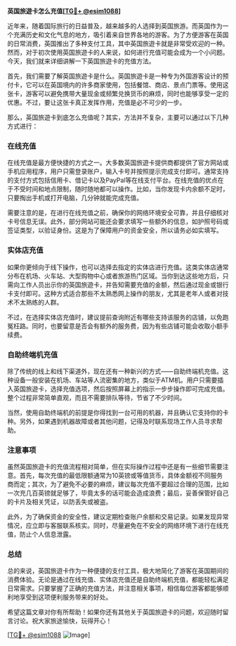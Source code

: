 **英国旅遊卡怎么充值[[TG💪+ @esim1088](https://t.me/s/esim1088)]**

近年来，随着国际旅行的日益普及，越来越多的人选择到英国旅游。而英国作为一个充满历史和文化气息的地方，吸引着来自世界各地的游客。为了方便游客在英国的日常消费，英国推出了多种支付工具，其中英国旅遊卡就是非常受欢迎的一种。然而，对于初次使用英国旅遊卡的人来说，如何进行充值可能会成为一个小问题。今天，我们就来详细讲解一下英国旅遊卡的充值方法。

首先，我们需要了解英国旅遊卡是什么。英国旅遊卡是一种专为外国游客设计的预付卡，它可以在英国境内的许多商家使用，包括餐馆、商店、景点门票等。使用这张卡，游客可以避免携带大量现金或频繁兑换货币的麻烦，同时也能够享受一定的优惠。不过，要让这张卡真正发挥作用，充值是必不可少的一步。

那么，英国旅遊卡到底怎么充值呢？其实，方法并不复杂，主要可以通过以下几种方式进行：

### 在线充值

在线充值是最方便快捷的方式之一。大多数英国旅遊卡提供商都提供了官方网站或手机应用程序，用户只需登录账户，输入卡号并按照提示完成支付即可。通常支持的支付方式包括信用卡、借记卡以及PayPal等在线支付平台。在线充值的优点在于不受时间和地点限制，随时随地都可以操作。比如，当你发现卡内余额不足时，只要掏出手机或打开电脑，几分钟就能完成充值。

需要注意的是，在进行在线充值之前，确保你的网络环境安全可靠，并且仔细核对卡号信息无误。此外，部分网站可能还会要求填写一些额外的信息，如护照号码或签证类型，以验证身份。这是为了保障用户的资金安全，所以请务必如实填写。

### 实体店充值

如果你更倾向于线下操作，也可以选择去指定的实体店进行充值。这类实体店通常分布在机场、火车站、大型购物中心或者旅游热门区域。当你到达这些地方后，只需向工作人员出示你的英国旅遊卡，并告知需要充值的金额，然后通过现金或银行卡支付即可。这种方式适合那些不太熟悉网上操作的朋友，尤其是老年人或者对技术不太熟练的人群。

不过，在选择实体店充值时，建议提前查询附近有哪些支持该服务的店铺，以免跑冤枉路。同时，也要留意是否会有额外的服务费，因为有些店铺可能会收取小额手续费。

### 自助终端机充值

除了传统的线上和线下渠道外，现在还有一种新兴的方式——自助终端机充值。这种设备一般安装在机场、车站等人流密集的地方，类似于ATM机。用户只需要插入英国旅遊卡，选择充值选项，然后按照屏幕上的指示一步步操作即可完成充值。整个过程非常简单直观，而且不需要排队等待，节省了不少时间。

当然，使用自助终端机的前提是你得找到一台可用的机器，并且确认它支持你的卡种。另外，如果遇到机器故障或者其他问题，记得及时联系现场工作人员寻求帮助。

### 注意事项

虽然英国旅遊卡的充值流程相对简单，但在实际操作过程中还是有一些细节需要注意。首先，每次充值的最低限额通常为10英镑或等值货币，具体金额视不同服务商而定；其次，为了避免不必要的麻烦，建议每次充值不要超过合理的范围，比如一次充几百英镑就足够了，毕竟太多的话可能会造成浪费；最后，妥善保管好自己的卡片及相关凭证，以防丢失或被盗。

此外，为了确保资金的安全性，建议定期检查账户余额和交易记录。如果发现异常情况，应立即与客服联系核实。同时，尽量避免在不安全的网络环境下进行在线充值，防止个人信息泄露。

### 总结

总的来说，英国旅遊卡作为一种便捷的支付工具，极大地简化了游客在英国期间的消费体验。无论是通过在线充值、实体店充值还是自助终端机充值，都能轻松满足日常需求。只要掌握了正确的充值方法，并注意相关事项，相信每位游客都能够顺利地享受到这项便利服务带来的好处。

希望这篇文章对你有所帮助！如果你还有其他关于英国旅遊卡的问题，欢迎随时留言讨论。祝大家旅途愉快，玩得开心！

[[TG💪+ @esim1088](https://t.me/s/esim1088) ![Image](https://i.postimg.cc/4NQfJmqS/Snipaste-2025-05-13-00-14-12.png)]